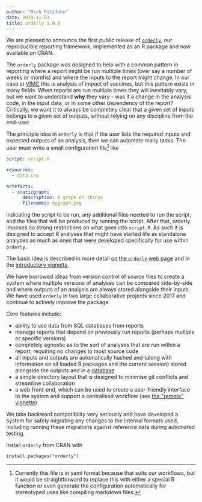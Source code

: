 ```yaml
---
author: "Rich FitzJohn"
date: 2019-11-01
title: orderly 1.0.0
---
```


We are pleased to announce the first public release of [`orderly`](https://vimc.github.io/orderly), our reproducible reporting framework, implemented as an R package and now available on CRAN.

The `orderly` package was designed to help with a common pattern in reporting where a report might be run multiple times (over say a number of weeks or months) and where the inputs to the report might change.  In our case at [VIMC](https://www.vaccineimpact.org) this is analysis of impact of vaccines, but this pattern exists in many fields.  When reports are run multiple times they will inevitably vary, but we want to understand **why** they vary - was it a change in the analysis code, in the input data, or in some other dependency of the report?  Critically, we want it to always be completely clear that a given set of inputs belongs to a given set of outputs, without relying on any discipline from the end-user.

The principle idea in `orderly` is that if the user lists the required inputs and expected outputs of an analysis, then we can automate many tasks.  The user must write a small configuration file[^1] like

```yaml
script: script.R

resources:
  - data.csv

artefacts:
  - staticgraph:
      description: A graph of things
      filenames: mygraph.png
```

indicating the script to be run, any additional files needed to run the script, and the files that will be produced by running the script.  After that, orderly imposes no strong restrictions on what goes into `script.R`.  As such it is designed to accept R analyses that might have started life as standalone analyses as much as ones that were developed specifically for use within `orderly`.

The basic idea is described in more detail [on the `orderly` web page](https://vimc.github.io/orderly/) and in the [introductory vignette](https://vimc.github.io/orderly/articles/orderly.html).

We have borrowed ideas from version control of source files to create a system where multiple versions of analyses can be compared side-by-side and where outputs of an analysis are always stored alongside their inputs.  We have used `orderly` in two large collaborative projects since 2017 and continue to actively improve the package.

Core features include:

* ability to use data from SQL databases from reports
* manage reports that depend on previously run reports (perhaps multiple or specific versions)
* completely agnostic as to the sort of analyses that are run within a report, requiring no changes to most source code
* all inputs and outputs are automatically hashed and (along with information on all loaded R packages and the current session) stored alongside the outputs and in a [database](https://vimc.github.io/orderly/schema)
* a simple directory layout that is designed to minimise git conflicts and streamline collaboration
* a web front-end, which can be used to create a user-friendly interface to the system and support a centralised workflow (see [the "remote" vignette](https://vimc.github.io/orderly/articles/remote.html))

We take backward compatibility very seriously and have developed a system for safely migrating any changes to the internal formats used, including running these migrations against reference data during automated testing.

Install `orderly` from CRAN with

```
install.packages("orderly")
```

[^1]: Currently this file is in yaml format because that suits our workflows, but it would be straightforward to replace this with either a special R function or even generate the configuration automatically for stereotyped uses like compiling markdown files.
